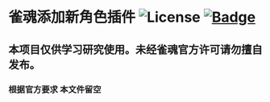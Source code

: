 # 雀魂添加新角色插件 ![License](https://img.shields.io/github/license/Fr0stbyteR/majsoul-character.svg) [![Badge](https://img.shields.io/badge/link-996.icu-%23FF4D5B.svg?style=flat-square)](https://996.icu/#/en_US)

## 本项目仅供学习研究使用。未经雀魂官方许可请勿擅自发布。

### 根据官方要求 本文件留空

